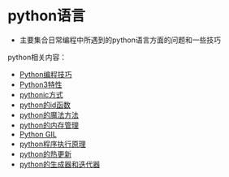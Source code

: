 # python语言
  * 主要集合日常编程中所遇到的python语言方面的问题和一些技巧

python相关内容：

  * [Python编程技巧](Python_Coding_Skills.md)
  * [Python3特性](python3_feature.md)
  * [pythonic方式](pythonic_skills.md)
  * [python的id函数](python_id_func.md)
  * [python的魔法方法](python_magic_func.md)
  * [python的内存管理](python_memory_management.md)
  * [Python GIL](python_gil.md)
  * [python程序执行原理](python_program_exe.md)
  * [python的热更新](python_hot_update.md)
  * [python的生成器和迭代器](python_generators_and_iterators.md)

